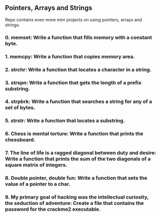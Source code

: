 ## Pointers, Arrays and Strings

Repo contains even more mini projects on using pointers, arrays and strings.

### 0. memset: Write a function that fills memory with a constant byte.

### 1. memcpy: Write a function that copies memory area.

### 2. strchr: Write a function that locates a character in a string.

### 3. strspn: Write a function that gets the length of a prefix substring.

### 4. strpbrk: Write a function that searches a string for any of a set of bytes.

### 5. strstr: Write a function that locates a substring.

### 6. Chess is mental torture: Write a function that prints the chessboard.

### 7. The line of life is a ragged diagonal between duty and desire: Write a function that prints the sum of the two diagonals of a square matrix of integers.

### 8. Double pointer, double fun: Write a function that sets the value of a pointer to a char.

### 9. My primary goal of hacking was the intellectual curiosity, the seduction of adventure: Create a file that contains the password for the crackme2 executable.
